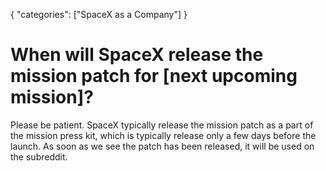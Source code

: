 {
    "categories": ["SpaceX as a Company"]
}

# When will SpaceX release the mission patch for [next upcoming mission]?

Please be patient. SpaceX typically release the mission patch as a part of the mission press kit, which is typically release only a few days before the launch. As soon as we see the patch has been released, it will be used on the subreddit.

